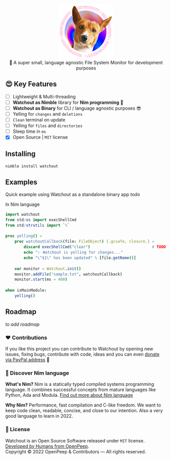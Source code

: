 <p align="center">
    <img src="https://raw.githubusercontent.com/openpeep/watchout/main/.github/watchout-logo.png" width="170px"><br>
    🐶 A super small, language agnostic File System Monitor for development purposes
</p>

## 😍 Key Features
- [ ] Lightweight & Multi-threading
- [ ] **Watchout as Nimble** library for **Nim programming** 👑
- [ ] **Watchout as Binary** for CLI / language agnostic purposes 😎
- [ ] Yelling for `changes` and `deletions`
- [ ] `Clean` terminal on update
- [ ] Yelling for `files` and `directories`
- [ ] Sleep time in `ms`
- [x] Open Source | `MIT` license

## Installing
```
nimble install watchout
```

## Examples

Quick example using Watchout as a standalone binary app
_todo_

In Nim language

```nim
import watchout
from std/os import execShellCmd
from std/strutils import `%`

proc yelling() =
    proc watchoutCallback(file: FileObject) {.gcsafe, closure.} =
        discard execShellCmd("clear")                           # TODO Watchout for "cleanScreen"
        echo "✨ Watchout is yelling for changes..."
        echo "\"$1\" has been updated" % [file.getName()]
    
    var monitor = Watchout.init()
    monitor.addFile("sample.txt", watchoutCallback)
    monitor.start(ms = 400)

when isMainModule:
    yelling()
```

## Roadmap
_to add roadmap_

### ❤ Contributions
If you like this project you can contribute to Watchout by opening new issues, fixing bugs, contribute with code, ideas and you can even [donate via PayPal address](https://www.paypal.com/donate/?hosted_button_id=RJK3ZTDWPL55C) 🥰

### 👑 Discover Nim language
<strong>What's Nim?</strong> Nim is a statically typed compiled systems programming language. It combines successful concepts from mature languages like Python, Ada and Modula. [Find out more about Nim language](https://nim-lang.org/)

<strong>Why Nim?</strong> Performance, fast compilation and C-like freedom. We want to keep code clean, readable, concise, and close to our intention. Also a very good language to learn in 2022.

### 🎩 License
Watchout is an Open Source Software released under `MIT` license. [Developed by Humans from OpenPeep](https://github.com/openpeep).<br>
Copyright &copy; 2022 OpenPeep & Contributors &mdash; All rights reserved.
